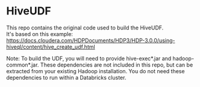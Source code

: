 # HiveUDF

This repo contains the original code used to build the HiveUDF.   
It's based on this example: https://docs.cloudera.com/HDPDocuments/HDP3/HDP-3.0.0/using-hiveql/content/hive_create_udf.html   

Note: To build the UDF, you will need to provide hive-exec*.jar and hadoop-common*.jar.  These dependencies are not included in this repo, but can be extracted from your existing Hadoop installation. You do not need these dependencies to run within a Databricks cluster.
